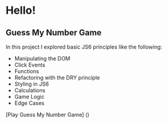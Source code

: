 # Hello! 
## Guess My Number Game
In this project I explored basic JS6 principles like the following: 
- Manipulating the DOM
- Click Events
- Functions
- Refactoring with the DRY principle
- Styling in JS6
- Calculations
- Game Logic
- Edge Cases

[Play Guess My Number Game] ()